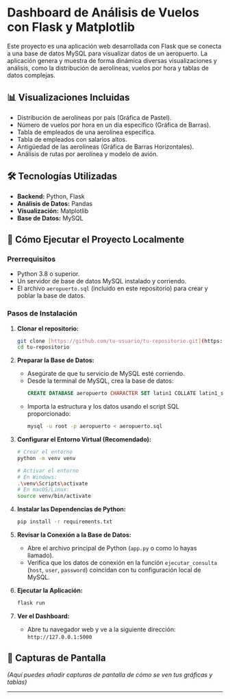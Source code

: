 # Dashboard de Análisis de Vuelos con Flask y Matplotlib

Este proyecto es una aplicación web desarrollada con Flask que se conecta a una base de datos MySQL para visualizar datos de un aeropuerto. La aplicación genera y muestra de forma dinámica diversas visualizaciones y análisis, como la distribución de aerolíneas, vuelos por hora y tablas de datos complejas.

## 📊 Visualizaciones Incluidas
* Distribución de aerolíneas por país (Gráfica de Pastel).
* Número de vuelos por hora en un día específico (Gráfica de Barras).
* Tabla de empleados de una aerolínea específica.
* Tabla de empleados con salarios altos.
* Antigüedad de las aerolíneas (Gráfica de Barras Horizontales).
* Análisis de rutas por aerolínea y modelo de avión.

## 🛠️ Tecnologías Utilizadas
* **Backend:** Python, Flask
* **Análisis de Datos:** Pandas
* **Visualización:** Matplotlib
* **Base de Datos:** MySQL

## 🚀 Cómo Ejecutar el Proyecto Localmente

### Prerrequisitos
* Python 3.8 o superior.
* Un servidor de base de datos MySQL instalado y corriendo.
* El archivo `aeropuerto.sql` (incluido en este repositorio) para crear y poblar la base de datos.

### Pasos de Instalación

1.  **Clonar el repositorio:**
    ```bash
    git clone [https://github.com/tu-usuario/tu-repositorio.git](https://github.com/tu-usuario/tu-repositorio.git)
    cd tu-repositorio
    ```

2.  **Preparar la Base de Datos:**
    * Asegúrate de que tu servicio de MySQL esté corriendo.
    * Desde la terminal de MySQL, crea la base de datos:
        ```sql
        CREATE DATABASE aeropuerto CHARACTER SET latin1 COLLATE latin1_swedish_ci;
        ```
    * Importa la estructura y los datos usando el script SQL proporcionado:
        ```bash
        mysql -u root -p aeropuerto < aeropuerto.sql
        ```

3.  **Configurar el Entorno Virtual (Recomendado):**
    ```bash
    # Crear el entorno
    python -m venv venv

    # Activar el entorno
    # En Windows:
    .\venv\Scripts\activate
    # En macOS/Linux:
    source venv/bin/activate
    ```

4.  **Instalar las Dependencias de Python:**
    ```bash
    pip install -r requirements.txt
    ```

5.  **Revisar la Conexión a la Base de Datos:**
    * Abre el archivo principal de Python (`app.py` o como lo hayas llamado).
    * Verifica que los datos de conexión en la función `ejecutar_consulta` (`host`, `user`, `password`) coincidan con tu configuración local de MySQL.

6.  **Ejecutar la Aplicación:**
    ```bash
    flask run
    ```

7.  **Ver el Dashboard:**
    * Abre tu navegador web y ve a la siguiente dirección:
        `http://127.0.0.1:5000`

## 📸 Capturas de Pantalla
*(Aquí puedes añadir capturas de pantalla de cómo se ven tus gráficas y tablas)*

---
